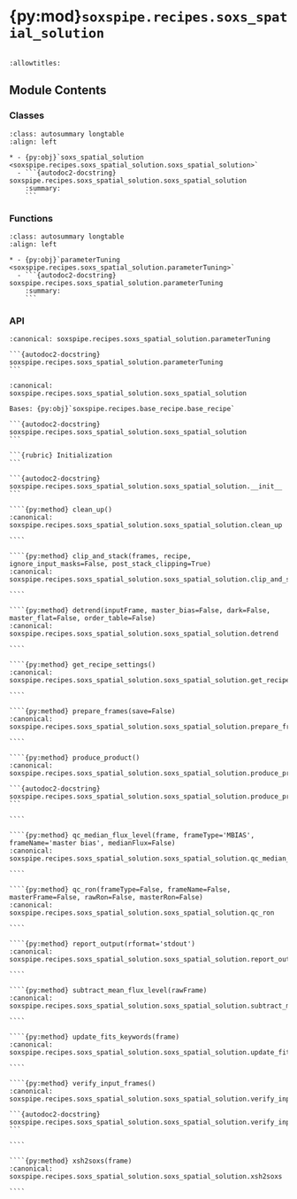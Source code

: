 # {py:mod}`soxspipe.recipes.soxs_spatial_solution`

```{py:module} soxspipe.recipes.soxs_spatial_solution
```

```{autodoc2-docstring} soxspipe.recipes.soxs_spatial_solution
:allowtitles:
```

## Module Contents

### Classes

````{list-table}
:class: autosummary longtable
:align: left

* - {py:obj}`soxs_spatial_solution <soxspipe.recipes.soxs_spatial_solution.soxs_spatial_solution>`
  - ```{autodoc2-docstring} soxspipe.recipes.soxs_spatial_solution.soxs_spatial_solution
    :summary:
    ```
````

### Functions

````{list-table}
:class: autosummary longtable
:align: left

* - {py:obj}`parameterTuning <soxspipe.recipes.soxs_spatial_solution.parameterTuning>`
  - ```{autodoc2-docstring} soxspipe.recipes.soxs_spatial_solution.parameterTuning
    :summary:
    ```
````

### API

````{py:function} parameterTuning(p, log, recipeSettings, settings, multiPinholeFrame, disp_map_table, order_table, qc, products, sofName, lineDetectionTable)
:canonical: soxspipe.recipes.soxs_spatial_solution.parameterTuning

```{autodoc2-docstring} soxspipe.recipes.soxs_spatial_solution.parameterTuning
```
````

`````{py:class} soxs_spatial_solution(log, settings=False, inputFrames=[], verbose=False, overwrite=False, create2DMap=True, polyOrders=False)
:canonical: soxspipe.recipes.soxs_spatial_solution.soxs_spatial_solution

Bases: {py:obj}`soxspipe.recipes.base_recipe.base_recipe`

```{autodoc2-docstring} soxspipe.recipes.soxs_spatial_solution.soxs_spatial_solution
```

```{rubric} Initialization
```

```{autodoc2-docstring} soxspipe.recipes.soxs_spatial_solution.soxs_spatial_solution.__init__
```

````{py:method} clean_up()
:canonical: soxspipe.recipes.soxs_spatial_solution.soxs_spatial_solution.clean_up

````

````{py:method} clip_and_stack(frames, recipe, ignore_input_masks=False, post_stack_clipping=True)
:canonical: soxspipe.recipes.soxs_spatial_solution.soxs_spatial_solution.clip_and_stack

````

````{py:method} detrend(inputFrame, master_bias=False, dark=False, master_flat=False, order_table=False)
:canonical: soxspipe.recipes.soxs_spatial_solution.soxs_spatial_solution.detrend

````

````{py:method} get_recipe_settings()
:canonical: soxspipe.recipes.soxs_spatial_solution.soxs_spatial_solution.get_recipe_settings

````

````{py:method} prepare_frames(save=False)
:canonical: soxspipe.recipes.soxs_spatial_solution.soxs_spatial_solution.prepare_frames

````

````{py:method} produce_product()
:canonical: soxspipe.recipes.soxs_spatial_solution.soxs_spatial_solution.produce_product

```{autodoc2-docstring} soxspipe.recipes.soxs_spatial_solution.soxs_spatial_solution.produce_product
```

````

````{py:method} qc_median_flux_level(frame, frameType='MBIAS', frameName='master bias', medianFlux=False)
:canonical: soxspipe.recipes.soxs_spatial_solution.soxs_spatial_solution.qc_median_flux_level

````

````{py:method} qc_ron(frameType=False, frameName=False, masterFrame=False, rawRon=False, masterRon=False)
:canonical: soxspipe.recipes.soxs_spatial_solution.soxs_spatial_solution.qc_ron

````

````{py:method} report_output(rformat='stdout')
:canonical: soxspipe.recipes.soxs_spatial_solution.soxs_spatial_solution.report_output

````

````{py:method} subtract_mean_flux_level(rawFrame)
:canonical: soxspipe.recipes.soxs_spatial_solution.soxs_spatial_solution.subtract_mean_flux_level

````

````{py:method} update_fits_keywords(frame)
:canonical: soxspipe.recipes.soxs_spatial_solution.soxs_spatial_solution.update_fits_keywords

````

````{py:method} verify_input_frames()
:canonical: soxspipe.recipes.soxs_spatial_solution.soxs_spatial_solution.verify_input_frames

```{autodoc2-docstring} soxspipe.recipes.soxs_spatial_solution.soxs_spatial_solution.verify_input_frames
```

````

````{py:method} xsh2soxs(frame)
:canonical: soxspipe.recipes.soxs_spatial_solution.soxs_spatial_solution.xsh2soxs

````

`````
